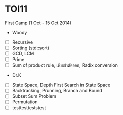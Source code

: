 TOI11
=====
First Camp (1 Oct - 15 Oct 2014)

- Woody

* [ ] Recursive
* [ ] Sorting (std::sort)
* [ ] GCD, LCM
* [ ] Prime
* [ ] Sum of product rule, เพิ่มเข้าตัดออก, Radix conversion

- Dr.K
* [ ] State Space, Depth First Search in State Space
* [ ] Backtracking, Prunning, Branch and Bound
* [ ] Subset Sum Problem
* [ ] Permutation
* [ ] testtestteststest
